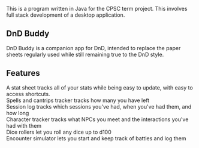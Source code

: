 This is a program written in Java for the CPSC term project. This involves full stack development of a desktop application. 

## DnD Buddy
DnD Buddy is a companion app for DnD, intended to replace the paper sheets regularly used while still remaining true to the DnD style.

## Features
A stat sheet tracks all of your stats while being easy to update, with easy to access shortcuts.  
Spells and cantrips tracker tracks how many you have left  
Session log tracks which sessions you've had, when you've had them, and how long  
Character tracker tracks what NPCs you meet and the interactions you've had with them  
Dice rollers let you roll any dice up to d100  
Encounter simulator lets you start and keep track of battles and log them  